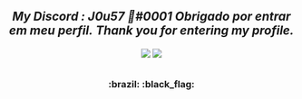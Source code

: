 <h2 align="center">
  <em>My Discord : J0u57 🦈#0001</em>
  <em>Obrigado por entrar em meu perfil.</em>
  <em>Thank you for entering my profile.</em>
</h2>

<p align="center">
  <img align="center" src="https://cdn.discordapp.com/attachments/708003453351231560/792778317694107678/joao_musica.gif"/>
  <img align="center" src="https://github-readme-stats.vercel.app/api?username=G3ZZING&show_icons=true&include_all_commits=true&show_icons=true&theme=tokyonight"/>
</p>

<p align="center">
    <img src="" />
</p>

<h3 align="center">:brazil: :black_flag:<h3>
